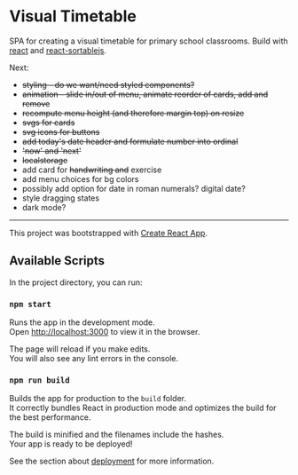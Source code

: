 # Visual Timetable

SPA for creating a visual timetable for primary school classrooms.
Build with [react](reactjs.org) and [react-sortablejs](https://github.com/SortableJS/react-sortablejs).

Next:

- ~~styling - do we want/need styled components?~~
- ~~animation - slide in/out of menu, animate reorder of cards, add and remove~~
- ~~recompute menu height (and therefore margin top) on resize~~
- ~~svgs for cards~~
- ~~svg icons for buttons~~
- ~~add today's date header and formulate number into ordinal~~
- ~~'now' and 'next'~~
- ~~localstorage~~
- add card for ~~handwriting and~~ exercise
- add menu choices for bg colors
- possibly add option for date in roman numerals? digital date?
- style dragging states
- dark mode?

---

This project was bootstrapped with [Create React App](https://github.com/facebook/create-react-app).

## Available Scripts

In the project directory, you can run:

### `npm start`

Runs the app in the development mode.<br />
Open [http://localhost:3000](http://localhost:3000) to view it in the browser.

The page will reload if you make edits.<br />
You will also see any lint errors in the console.

### `npm run build`

Builds the app for production to the `build` folder.<br />
It correctly bundles React in production mode and optimizes the build for the best performance.

The build is minified and the filenames include the hashes.<br />
Your app is ready to be deployed!

See the section about [deployment](https://facebook.github.io/create-react-app/docs/deployment) for more information.

